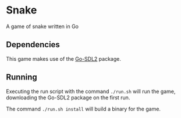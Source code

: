 # Snake

A game of snake written in Go

## Dependencies

This game makes use of the [Go-SDL2](https://github.com/veandco/go-sdl2) package.

## Running

Executing the run script with the command `./run.sh` will run the game, downloading the Go-SDL2 package on the first run.

The command `./run.sh install` will build a binary for the game.